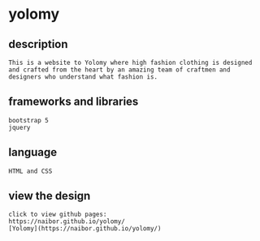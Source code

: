 # yolomy
<!-- about the website -->
## description
    This is a website to Yolomy where high fashion clothing is designed and crafted from the heart by an amazing team of craftmen and designers who understand what fashion is.

## frameworks and libraries
    bootstrap 5
    jquery
## language
    HTML and CSS

## view the design
    click to view github pages:
    https://naibor.github.io/yolomy/
    [Yolomy](https://naibor.github.io/yolomy/)
